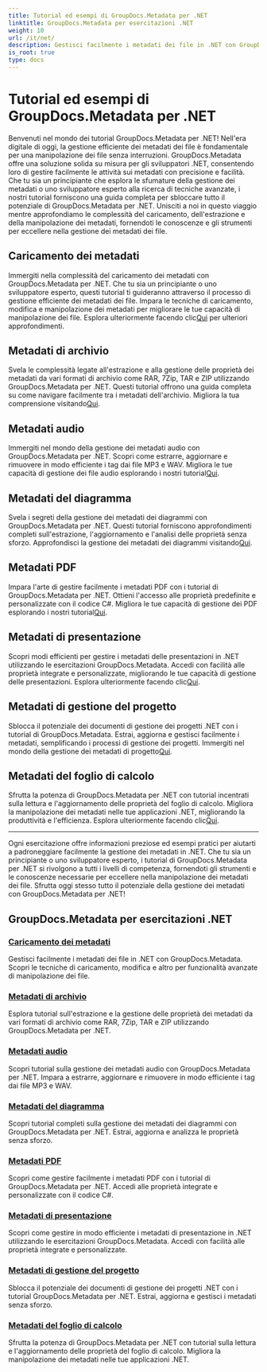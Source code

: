 ```yaml
---
title: Tutorial ed esempi di GroupDocs.Metadata per .NET
linktitle: GroupDocs.Metadata per esercitazioni .NET
weight: 10
url: /it/net/
description: Gestisci facilmente i metadati dei file in .NET con GroupDocs.Metadata. Scopri le tecniche di caricamento, modifica e altro per funzionalità avanzate di manipolazione dei file.
is_root: true
type: docs
---
```

# Tutorial ed esempi di GroupDocs.Metadata per .NET

Benvenuti nel mondo dei tutorial GroupDocs.Metadata per .NET! Nell'era digitale di oggi, la gestione efficiente dei metadati dei file è fondamentale per una manipolazione dei file senza interruzioni. GroupDocs.Metadata offre una soluzione solida su misura per gli sviluppatori .NET, consentendo loro di gestire facilmente le attività sui metadati con precisione e facilità. Che tu sia un principiante che esplora le sfumature della gestione dei metadati o uno sviluppatore esperto alla ricerca di tecniche avanzate, i nostri tutorial forniscono una guida completa per sbloccare tutto il potenziale di GroupDocs.Metadata per .NET. Unisciti a noi in questo viaggio mentre approfondiamo le complessità del caricamento, dell'estrazione e della manipolazione dei metadati, fornendoti le conoscenze e gli strumenti per eccellere nella gestione dei metadati dei file.

## Caricamento dei metadati  
Immergiti nella complessità del caricamento dei metadati con GroupDocs.Metadata per .NET. Che tu sia un principiante o uno sviluppatore esperto, questi tutorial ti guideranno attraverso il processo di gestione efficiente dei metadati dei file. Impara le tecniche di caricamento, modifica e manipolazione dei metadati per migliorare le tue capacità di manipolazione dei file. Esplora ulteriormente facendo clic[Qui](./metadata-loading/) per ulteriori approfondimenti.

## Metadati di archivio  
 Svela le complessità legate all'estrazione e alla gestione delle proprietà dei metadati da vari formati di archivio come RAR, 7Zip, TAR e ZIP utilizzando GroupDocs.Metadata per .NET. Questi tutorial offrono una guida completa su come navigare facilmente tra i metadati dell'archivio. Migliora la tua comprensione visitando[Qui](./archive-metadata/).

## Metadati audio  
 Immergiti nel mondo della gestione dei metadati audio con GroupDocs.Metadata per .NET. Scopri come estrarre, aggiornare e rimuovere in modo efficiente i tag dai file MP3 e WAV. Migliora le tue capacità di gestione dei file audio esplorando i nostri tutorial[Qui](./audio-metadata/).

## Metadati del diagramma  
Svela i segreti della gestione dei metadati dei diagrammi con GroupDocs.Metadata per .NET. Questi tutorial forniscono approfondimenti completi sull'estrazione, l'aggiornamento e l'analisi delle proprietà senza sforzo. Approfondisci la gestione dei metadati dei diagrammi visitando[Qui](./diagram-metadata/).

## Metadati PDF  
 Impara l'arte di gestire facilmente i metadati PDF con i tutorial di GroupDocs.Metadata per .NET. Ottieni l'accesso alle proprietà predefinite e personalizzate con il codice C#. Migliora le tue capacità di gestione dei PDF esplorando i nostri tutorial[Qui](./pdf-metadata/).

## Metadati di presentazione  
 Scopri modi efficienti per gestire i metadati delle presentazioni in .NET utilizzando le esercitazioni GroupDocs.Metadata. Accedi con facilità alle proprietà integrate e personalizzate, migliorando le tue capacità di gestione delle presentazioni. Esplora ulteriormente facendo clic[Qui](./presentation-metadata/).

## Metadati di gestione del progetto  
 Sblocca il potenziale dei documenti di gestione dei progetti .NET con i tutorial di GroupDocs.Metadata. Estrai, aggiorna e gestisci facilmente i metadati, semplificando i processi di gestione dei progetti. Immergiti nel mondo della gestione dei metadati di progetto[Qui](./project-management-metadata/).

## Metadati del foglio di calcolo  
Sfrutta la potenza di GroupDocs.Metadata per .NET con tutorial incentrati sulla lettura e l'aggiornamento delle proprietà del foglio di calcolo. Migliora la manipolazione dei metadati nelle tue applicazioni .NET, migliorando la produttività e l'efficienza. Esplora ulteriormente facendo clic[Qui](./spreadsheet-metadata/).

----
Ogni esercitazione offre informazioni preziose ed esempi pratici per aiutarti a padroneggiare facilmente la gestione dei metadati in .NET. Che tu sia un principiante o uno sviluppatore esperto, i tutorial di GroupDocs.Metadata per .NET si rivolgono a tutti i livelli di competenza, fornendoti gli strumenti e le conoscenze necessarie per eccellere nella manipolazione dei metadati dei file. Sfrutta oggi stesso tutto il potenziale della gestione dei metadati con GroupDocs.Metadata per .NET! 

## GroupDocs.Metadata per esercitazioni .NET
### [Caricamento dei metadati](./metadata-loading/)
Gestisci facilmente i metadati dei file in .NET con GroupDocs.Metadata. Scopri le tecniche di caricamento, modifica e altro per funzionalità avanzate di manipolazione dei file.
### [Metadati di archivio](./archive-metadata/)
Esplora tutorial sull'estrazione e la gestione delle proprietà dei metadati da vari formati di archivio come RAR, 7Zip, TAR e ZIP utilizzando GroupDocs.Metadata per .NET.
### [Metadati audio](./audio-metadata/)
Scopri tutorial sulla gestione dei metadati audio con GroupDocs.Metadata per .NET. Impara a estrarre, aggiornare e rimuovere in modo efficiente i tag dai file MP3 e WAV.
### [Metadati del diagramma](./diagram-metadata/)
Scopri tutorial completi sulla gestione dei metadati dei diagrammi con GroupDocs.Metadata per .NET. Estrai, aggiorna e analizza le proprietà senza sforzo.
### [Metadati PDF](./pdf-metadata/)
Scopri come gestire facilmente i metadati PDF con i tutorial di GroupDocs.Metadata per .NET. Accedi alle proprietà integrate e personalizzate con il codice C#.
### [Metadati di presentazione](./presentation-metadata/)
Scopri come gestire in modo efficiente i metadati di presentazione in .NET utilizzando le esercitazioni GroupDocs.Metadata. Accedi con facilità alle proprietà integrate e personalizzate.
### [Metadati di gestione del progetto](./project-management-metadata/)
Sblocca il potenziale dei documenti di gestione dei progetti .NET con i tutorial GroupDocs.Metadata per .NET. Estrai, aggiorna e gestisci i metadati senza sforzo.
### [Metadati del foglio di calcolo](./spreadsheet-metadata/)
Sfrutta la potenza di GroupDocs.Metadata per .NET con tutorial sulla lettura e l'aggiornamento delle proprietà del foglio di calcolo. Migliora la manipolazione dei metadati nelle tue applicazioni .NET.